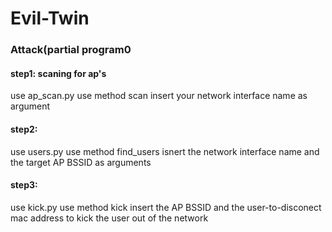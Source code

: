 # Evil-Twin
### Attack(partial program0
#### step1: scaning for ap's
use ap_scan.py
use method scan
insert your network interface name as argument

#### step2: 
use users.py
use method find_users
isnert the network interface name and the target AP BSSID as arguments

#### step3:
use kick.py
use method kick
insert the AP BSSID and the user-to-disconect mac address
to kick the user out of the network
